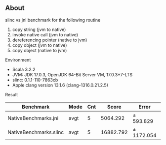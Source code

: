## About

slinc vs jni benchmark for the following routine

1. copy string (jvm to native)
2. invoke native call (jvm to native)
3. dereferencing pointer (native to jvm)
4. copy object (jvm to native)
5. copy object (native to jvm)

Environment

- Scala 3.2.2
- JVM: JDK 17.0.3, OpenJDK 64-Bit Server VM, 17.0.3+7-LTS
- slinc: 0.1.1-110-7863cb
- Apple clang version 13.1.6 (clang-1316.0.21.2.5)

Result

| Benchmark              | Mode | Cnt | Score     | Error      | Units |
| ---------------------- | ---- | --- | --------- | ---------- | ----- |
| NativeBenchmarks.jni   | avgt | 5   | 5064.292  | ±  593.829 | ns/op |
| NativeBenchmarks.slinc | avgt | 5   | 16882.792 | ± 1172.054 | ns/op |
